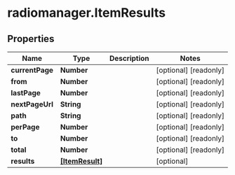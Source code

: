 # radiomanager.ItemResults

## Properties

Name | Type | Description | Notes
------------ | ------------- | ------------- | -------------
**currentPage** | **Number** |  | [optional] [readonly] 
**from** | **Number** |  | [optional] [readonly] 
**lastPage** | **Number** |  | [optional] [readonly] 
**nextPageUrl** | **String** |  | [optional] [readonly] 
**path** | **String** |  | [optional] [readonly] 
**perPage** | **Number** |  | [optional] [readonly] 
**to** | **Number** |  | [optional] [readonly] 
**total** | **Number** |  | [optional] [readonly] 
**results** | [**[ItemResult]**](ItemResult.md) |  | [optional] 


